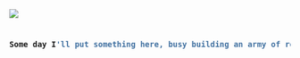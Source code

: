 <img src="https://wallpapercave.com/wp/wp2891483.jpg">
<!-- Zero width character is used to put extra blank lines before and after code -->

<h3>   

  ```python

  Some day I'll put something here, busy building an army of robots (i basically mean code).

  ```

</h3> 
